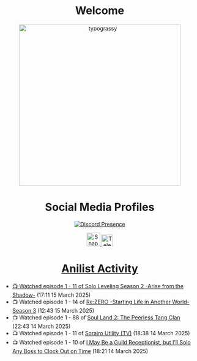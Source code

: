 <div align="center">

# Welcome
<a href="https://github.com/kawarimidoll/typograssy">
    <img alt="typograssy" src="https://typograssy.deno.dev/api?text=%E3%82%88%E3%81%86%E3%81%93%E3%81%9D%E3%81%BF%E3%81%AA%E3%81%95%E3%82%93%20-%20Sheby--&&l0=none&l1=82d9d0&l2=027353&l3=038c4c&l4=01402e&bg=none&frame=none&speed=100&comment=" width="421.99">
</a>

</div>

<div align="center">

# Social Media Profiles

[![Discord Presence](https://lanyard.cnrad.dev/api/612532963938271232)](https://discord.com/users/612532963938271232)


<a href="https://www.snapchat.com/add/a.sheby" title="Snapchat Profile">
    <img src="https://www.freepnglogos.com/uploads/snapchat-logo-png-0.png" width="35" alt="Snapchat Logo" />


<a href="https://t.me/ASheby" title="Telegram Profile">
    <img src="https://www.freepnglogos.com/uploads/telegram-logo-png-0.png" width="30" alt="Telegram Logo" />


</div>

<div align="center">

# Anilist Activity

</div>

<!-- ANILIST_ACTIVITY:start -->

-   📺 Watched episode 1 - 11 of [Solo Leveling Season 2 -Arise from the Shadow-](https://anilist.co/anime/176496) (17:11 15 March 2025)
-   📺 Watched episode 1 - 14 of [Re:ZERO -Starting Life in Another World- Season 3](https://anilist.co/anime/163134) (12:43 15 March 2025)
-   📺 Watched episode 1 - 88 of [Soul Land 2: The Peerless Tang Clan](https://anilist.co/anime/137683) (22:43 14 March 2025)
-   📺 Watched episode 1 - 11 of [Sorairo Utility (TV)](https://anilist.co/anime/174596) (18:38 14 March 2025)
-   📺 Watched episode 1 - 10 of [I May Be a Guild Receptionist, but I’ll Solo Any Boss to Clock Out on Time](https://anilist.co/anime/167143) (18:21 14 March 2025)

<!-- ANILIST_ACTIVITY:end -->
